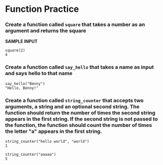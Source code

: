 # Function Practice
### Create a function called `square` that takes a number as an argument and returns the square
__SAMPLE INPUT__
```
square(2)
4
```

### Create a function called `say_hello` that takes a name as input and says hello to that name
```
say_hello("Benny")
"Hello, Benny!"
```

### Create a function called `string_counter` that accepts two arguments, a string and an optional second string. The function should return the number of times the second string appears in the first string. If the second string is not passed to the function, the function should count the number of times the letter "a" appears in the first string.
```
string_counter("hello world", "world")
1
```
```
string_counter("aaaaa")
5
```
